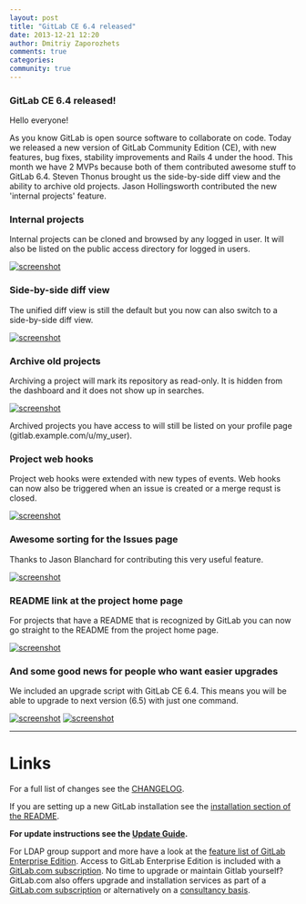 ```yaml
---
layout: post
title: "GitLab CE 6.4 released"
date: 2013-12-21 12:20
author: Dmitriy Zaporozhets
comments: true
categories:
community: true
---
```


### GitLab CE 6.4 released!

Hello everyone!

As you know GitLab is open source software to collaborate on code.
Today we released a new version of GitLab Community Edition (CE), with new features, bug fixes, stability improvements and Rails 4 under the hood.
This month we have 2 MVPs because both of them contributed awesome stuff to GitLab 6.4.
Steven Thonus brought us the side-by-side diff view and the ability to archive old projects.
Jason Hollingsworth contributed the new 'internal projects' feature.


### Internal projects

Internal projects can be cloned and browsed by any logged in user.
It will also be listed on the public access directory for logged in users.

[![screenshot](/images/6_4/new-project.png)](/images/6_4/new-project.png)

<!--more-->

### Side-by-side diff view

The unified diff view is still the default but you now can also switch to a side-by-side diff view.

[![screenshot](/images/6_4/diff.png)](/images/6_4/diff.png)

### Archive old projects

Archiving a project will mark its repository as read-only.
It is hidden from the dashboard and it does not show up in searches.

[![screenshot](/images/6_4/arch.png)](/images/6_4/arch.png)

Archived projects you have access to will still be listed on your profile page (gitlab.example.com/u/my_user).


### Project web hooks

Project web hooks were extended with new types of events.
Web hooks can now also be triggered when an issue is created or a merge requst is closed.


[![screenshot](/images/6_4/hook.png)](/images/6_4/hook.png)

### Awesome sorting for the Issues page

Thanks to Jason Blanchard for contributing this very useful feature.

[![screenshot](/images/6_4/issues.png)](/images/6_4/issues.png)

### README link at the project home page

For projects that have a README that is recognized by GitLab you can now go straight to the README from the project home page.

[![screenshot](/images/6_4/readme.png)](/images/6_4/readme.png)


### And some good news for people who want easier upgrades

We included an upgrade script with GitLab CE 6.4.
This means you will be able to upgrade to next version (6.5) with just one command.

[![screenshot](/images/6_4/upgrade.png)](/images/6_4/upgrade.png)
[![screenshot](/images/6_4/upgrade2.png)](/images/6_4/upgrade2.png)


- - -

# Links

For a full list of changes see the [CHANGELOG](https://github.com/gitlabhq/gitlabhq/blob/master/CHANGELOG).

If you are setting up a new GitLab installation see the [installation section of the README](https://github.com/gitlabhq/gitlabhq/blob/master/README.md#installation).

__For update instructions see the [Update Guide](https://github.com/gitlabhq/gitlabhq/blob/master/doc/update/6.3-to-6.4.md).__

For LDAP group support and more have a look at the [feature list of GitLab Enterprise Edition](http://www.gitlab.com/gitlab-ee/).
Access to GitLab Enterprise Edition is included with a [GitLab.com subscription](http://www.gitlab.com/subscription/).
No time to upgrade or maintain Gitlab yourself?
GitLab.com also offers upgrade and installation services as part of a [GitLab.com subscription](http://www.gitlab.com/subscription/) or alternatively on a [consultancy basis](http://www.gitlab.com/consultancy/).
